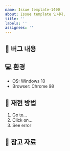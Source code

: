 ```yaml
---
name: Issue template-1400
about: Issue template 입니다.
title: ''
labels: ''
assignees: ''
---
```

## 🐞 버그 내용  
[//]: # (발생한 버그의 내용을 간략히 작성합니다.)  
  
## 💻 환경  
[//]: # (OS, 브라우저, 버전 정보 등 재현 환경을 기재합니다.)  
  
- OS: Windows 10  
- Browser: Chrome 98  
  
## 🔁 재현 방법  
[//]: # (버그를 재현할 수 있는 단계를 자세히 작성합니다.)  
1. Go to...  
2. Click on...  
3. See error  
  
## 📎 참고 자료  
[//]: # (스크린샷, 로그, 참고 링크 등 추가 자료를 첨부합니다.)  
  
